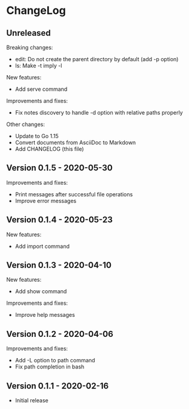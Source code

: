 # ChangeLog

## Unreleased

Breaking changes:

 * edit: Do not create the parent directory by default (add -p option)
 * ls: Make -t imply -l

New features:

 * Add serve command

Improvements and fixes:

 * Fix notes discovery to handle -d option with relative paths properly

Other changes:

 * Update to Go 1.15
 * Convert documents from AsciiDoc to Markdown
 * Add CHANGELOG (this file)

## Version 0.1.5 - 2020-05-30

Improvements and fixes:

 * Print messages after successful file operations
 * Improve error messages

## Version 0.1.4 - 2020-05-23

New features:

 * Add import command

## Version 0.1.3 - 2020-04-10

New features:

 * Add show command

Improvements and fixes:

 * Improve help messages

## Version 0.1.2 - 2020-04-06

Improvements and fixes:

 * Add -L option to path command
 * Fix path completion in bash

## Version 0.1.1 - 2020-02-16

 * Initial release
